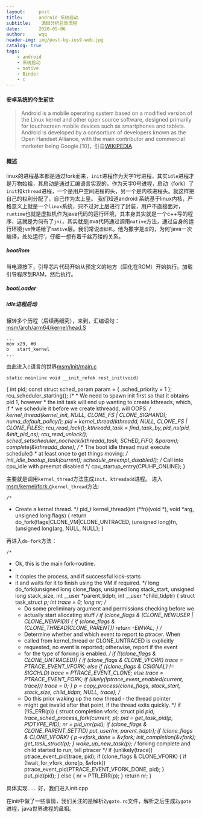 ```yaml
---
layout:     post
title:      android 系统启动
subtitle:    源码分析启动流程
date:       2020-05-06
author:     wqq
header-img: img/post-bg-ios9-web.jpg
catalog: true
tags:
    - android
    - 系统启动
    - native
    - Binder 
    - c
---
```

#### 安卓系统的今生前世
> Android is a mobile operating system based on a modified version of the Linux kernel and other open source software, designed primarily for touchscreen mobile devices such as smartphones and tablets. Android is developed by a consortium of developers known as the Open Handset Alliance, with the main contributor and commercial marketer being Google.[10]，引自[WIKIPEDIA](https://en.wikipedia.org/wiki/Android_(operating_system))


#### 概述
linux的进程基本都是通过fork而来，`init`进程作为天字1号进程，其实`idle`进程才是万物始祖，其启动是通过汇编语言实现的，作为天字0号进程，启动（fork）了`init`和`kthread`进程，一个是用户空间进程的头，另一个是内核进程头。就这样把自己的权利分配了，自己作为太上皇。
我们知道android 系统基于linux内核，严格意义上就是一个`linux`系统，只不过对上层进行了封装，用户不直接面对，`runtime`也就是虚拟机作为java代码的运行环境，其本身其实就是一个c++写的程序，这就是为何有了`jni`，其实就是java代码通过调用`native`方法，通过自身的运行环境`jvm`传递给了`native`层。我们常说`虚拟机`，他为撒字是`虚`的，为何’java一次编译，处处运行‘，仔细一想有着千丝万缕的关系。
##### bootRom
当电源按下，引导芯片代码开始从预定义的地方（固化在ROM）开始执行。加载引导程序到RAM，然后执行。

##### bootLoader

##### idle进程启动
辗转多个历程（后续再细究），来到，汇编语句：[msm/arch/arm64/kernel/head.S](https://android.googlesource.com/kernel/msm/+/refs/tags/android-8.0.0_r0.15/arch/arm64/kernel/head.S)
        
	...
	mov	x29, #0
	b	start_kernel
	...

由此进入c语言的世界[msm/init/main.c](https://android.googlesource.com/kernel/msm/+/refs/tags/android-8.0.0_r0.15/init/main.c)

	static noinline void __init_refok rest_init(void)
{
	int pid;
	const struct sched_param param = { .sched_priority = 1 };
	rcu_scheduler_starting();
	/*
	 * We need to spawn init first so that it obtains pid 1, however
	 * the init task will end up wanting to create kthreads, which, if
	 * we schedule it before we create kthreadd, will OOPS.
	 */
	kernel_thread(kernel_init, NULL, CLONE_FS | CLONE_SIGHAND);
	numa_default_policy();
	pid = kernel_thread(kthreadd, NULL, CLONE_FS | CLONE_FILES);
	rcu_read_lock();
	kthreadd_task = find_task_by_pid_ns(pid, &init_pid_ns);
	rcu_read_unlock();
	sched_setscheduler_nocheck(kthreadd_task, SCHED_FIFO, &param);
	complete(&kthreadd_done);
	/*
	 * The boot idle thread must execute schedule()
	 * at least once to get things moving:
	 */
	init_idle_bootup_task(current);
	schedule_preempt_disabled();
	/* Call into cpu_idle with preempt disabled */
	cpu_startup_entry(CPUHP_ONLINE);
	}

主要就是调用`kernel_thread`方法生成`init`、`ktreadadd`进程。
进入[msm/kernel/fork.c](https://android.googlesource.com/kernel/msm/+/refs/tags/android-8.0.0_r0.15/kernel/fork.c)`kernel_thread`方法:

	/*
 * Create a kernel thread.
 */
pid_t kernel_thread(int (*fn)(void *), void *arg, unsigned long flags)
{
	return do_fork(flags|CLONE_VM|CLONE_UNTRACED, (unsigned long)fn,
		(unsigned long)arg, NULL, NULL);
	}

再进入`do-fork`方法：

	/*
 *  Ok, this is the main fork-routine.
 *
 * It copies the process, and if successful kick-starts
 * it and waits for it to finish using the VM if required.
 */
long do_fork(unsigned long clone_flags,
	      unsigned long stack_start,
	      unsigned long stack_size,
	      int __user *parent_tidptr,
	      int __user *child_tidptr)
{
	struct task_struct *p;
	int trace = 0;
	long nr;
	/*
	 * Do some preliminary argument and permissions checking before we
	 * actually start allocating stuff
	 */
	if (clone_flags & (CLONE_NEWUSER | CLONE_NEWPID)) {
		if (clone_flags & (CLONE_THREAD|CLONE_PARENT))
			return -EINVAL;
	}
	/*
	 * Determine whether and which event to report to ptracer.  When
	 * called from kernel_thread or CLONE_UNTRACED is explicitly
	 * requested, no event is reported; otherwise, report if the event
	 * for the type of forking is enabled.
	 */
	if (!(clone_flags & CLONE_UNTRACED)) {
		if (clone_flags & CLONE_VFORK)
			trace = PTRACE_EVENT_VFORK;
		else if ((clone_flags & CSIGNAL) != SIGCHLD)
			trace = PTRACE_EVENT_CLONE;
		else
			trace = PTRACE_EVENT_FORK;
		if (likely(!ptrace_event_enabled(current, trace)))
			trace = 0;
	}
	p = copy_process(clone_flags, stack_start, stack_size,
			 child_tidptr, NULL, trace);
	/*
	 * Do this prior waking up the new thread - the thread pointer
	 * might get invalid after that point, if the thread exits quickly.
	 */
	if (!IS_ERR(p)) {
		struct completion vfork;
		struct pid *pid;
		trace_sched_process_fork(current, p);
		pid = get_task_pid(p, PIDTYPE_PID);
		nr = pid_vnr(pid);
		if (clone_flags & CLONE_PARENT_SETTID)
			put_user(nr, parent_tidptr);
		if (clone_flags & CLONE_VFORK) {
			p->vfork_done = &vfork;
			init_completion(&vfork);
			get_task_struct(p);
		}
		wake_up_new_task(p);
		/* forking complete and child started to run, tell ptracer */
		if (unlikely(trace))
			ptrace_event_pid(trace, pid);
		if (clone_flags & CLONE_VFORK) {
			if (!wait_for_vfork_done(p, &vfork))
				ptrace_event_pid(PTRACE_EVENT_VFORK_DONE, pid);
		}
		put_pid(pid);
	} else {
		nr = PTR_ERR(p);
	}
	return nr;
	}

具体实现......
好，我们进入init.cpp

在init中做了一些事情，我们关注的是解析`Zygote.rc`文件，解析之后生成`Zygote`进程，java世界进程的鼻祖。
